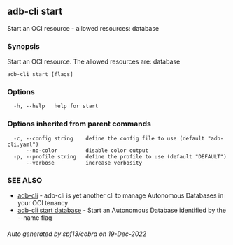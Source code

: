 ## adb-cli start

Start an OCI resource - allowed resources: database

### Synopsis

Start an OCI resource.
The allowed resources are: database

```
adb-cli start [flags]
```

### Options

```
  -h, --help   help for start
```

### Options inherited from parent commands

```
  -c, --config string    define the config file to use (default "adb-cli.yaml")
      --no-color         disable color output
  -p, --profile string   define the profile to use (default "DEFAULT")
      --verbose          increase verbosity
```

### SEE ALSO

* [adb-cli](adb-cli.md)	 - adb-cli is yet another cli to manage Autonomous Databases in your OCI tenancy
* [adb-cli start database](adb-cli_start_database.md)	 - Start an Autonomous Database identified by the --name flag

###### Auto generated by spf13/cobra on 19-Dec-2022
